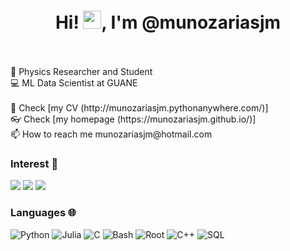 
<h1 align="center">
  Hi! <img src="https://github.com/TheDudeThatCode/TheDudeThatCode/blob/master/Assets/Hi.gif" width="29px">, 
  I'm @munozariasjm
 </h1>
 <br>
 <br>
 🧪 Physics Researcher and Student<br>
 💻 ML Data Scientist at GUANE
 
<br>
<br>
📜 Check [my CV (http://munozariasjm.pythonanywhere.com/)]<br>
👓 Check [my homepage (https://munozariasjm.github.io/)]<br>
📫 How to reach me munozariasjm@hotmail.com<br>


### Interest 👀 

[![](https://img.shields.io/badge/-⚛️%20Physics-000)]()
[![](https://img.shields.io/badge/-🦾%20MachineLearning-000)]()
[![](https://img.shields.io/badge/-📝%20NLP-000)]()

### Languages 🌐

![Python](https://img.shields.io/badge/-Python-000?&logo=Python)
![Julia](https://img.shields.io/badge/-Julia-000?&logo=Julia)
![C](https://img.shields.io/badge/-C-000?&logo=C)
![Bash](https://img.shields.io/badge/-Bash-000?&logo=Bash&logoColor=007396)
![Root](https://img.shields.io/badge/-Root-000?&logo=Root)
![C++](https://img.shields.io/badge/-C++-000?&logo=c%2b%2b&logoColor=00599C)
![SQL](https://img.shields.io/badge/-SQL-000?&logo=MySQL)
